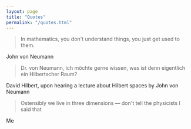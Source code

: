 ```yaml
---
layout: page
title: "Quotes"
permalink: "/quotes.html"
---
```


> In mathematics, you don't understand things, you just get used to them.

John von Neumann

> Dr. von Neumann, ich möchte gerne wissen, was ist denn eigentlich ein Hilbertscher Raum?

David Hilbert, upon hearing a lecture about Hilbert spaces by John von Neumann

> Ostensibly we live in three dimensions — don't tell the physicists I said that

Me
